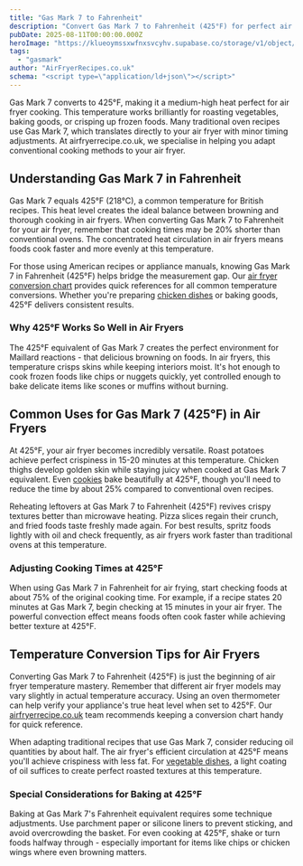```yaml
---
title: "Gas Mark 7 to Fahrenheit"
description: "Convert Gas Mark 7 to Fahrenheit (425°F) for perfect air fryer cooking. Includes tips for baking, roasting, and adjusting recipes."
pubDate: 2025-08-11T00:00:00.000Z
heroImage: "https://klueoymssxwfnxsvcyhv.supabase.co/storage/v1/object/public/md/gas-mark-7-to-fahrenheit-174dd59a.png"
tags:
  - "gasmark"
author: "AirFryerRecipes.co.uk"
schema: "<script type=\"application/ld+json\"></script>"
---
```


<p>Gas Mark 7 converts to 425°F, making it a medium-high heat perfect for air fryer cooking. This temperature works brilliantly for roasting vegetables, baking goods, or crisping up frozen foods. Many traditional oven recipes use Gas Mark 7, which translates directly to your air fryer with minor timing adjustments. At airfryerrecipe.co.uk, we specialise in helping you adapt conventional cooking methods to your air fryer.</p>

<h2>Understanding Gas Mark 7 in Fahrenheit</h2>
<p>Gas Mark 7 equals 425°F (218°C), a common temperature for British recipes. This heat level creates the ideal balance between browning and thorough cooking in air fryers. When converting Gas Mark 7 to Fahrenheit for your air fryer, remember that cooking times may be 20% shorter than conventional ovens. The concentrated heat circulation in air fryers means foods cook faster and more evenly at this temperature.</p>
<p>For those using American recipes or appliance manuals, knowing Gas Mark 7 in Fahrenheit (425°F) helps bridge the measurement gap. Our <a href=https://www.airfryerrecipe.co.uk/air-fryer-conversion-chart>air fryer conversion chart</a> provides quick references for all common temperature conversions. Whether you're preparing <a href=https://www.airfryerrecipe.co.uk/recipe-category/chicken>chicken dishes</a> or baking goods, 425°F delivers consistent results.</p>

<h3>Why 425°F Works So Well in Air Fryers</h3>
<p>The 425°F equivalent of Gas Mark 7 creates the perfect environment for Maillard reactions - that delicious browning on foods. In air fryers, this temperature crisps skins while keeping interiors moist. It's hot enough to cook frozen foods like chips or nuggets quickly, yet controlled enough to bake delicate items like scones or muffins without burning.</p>

<h2>Common Uses for Gas Mark 7 (425°F) in Air Fryers</h2>
<p>At 425°F, your air fryer becomes incredibly versatile. Roast potatoes achieve perfect crispiness in 15-20 minutes at this temperature. Chicken thighs develop golden skin while staying juicy when cooked at Gas Mark 7 equivalent. Even <a href=https://www.airfryerrecipe.co.uk/recipe-category/cookies>cookies</a> bake beautifully at 425°F, though you'll need to reduce the time by about 25% compared to conventional oven recipes.</p>
<p>Reheating leftovers at Gas Mark 7 to Fahrenheit (425°F) revives crispy textures better than microwave heating. Pizza slices regain their crunch, and fried foods taste freshly made again. For best results, spritz foods lightly with oil and check frequently, as air fryers work faster than traditional ovens at this temperature.</p>

<h3>Adjusting Cooking Times at 425°F</h3>
<p>When using Gas Mark 7 in Fahrenheit for air frying, start checking foods at about 75% of the original cooking time. For example, if a recipe states 20 minutes at Gas Mark 7, begin checking at 15 minutes in your air fryer. The powerful convection effect means foods often cook faster while achieving better texture at 425°F.</p>

<h2>Temperature Conversion Tips for Air Fryers</h2>
<p>Converting Gas Mark 7 to Fahrenheit (425°F) is just the beginning of air fryer temperature mastery. Remember that different air fryer models may vary slightly in actual temperature accuracy. Using an oven thermometer can help verify your appliance's true heat level when set to 425°F. Our <a href=https://www.airfryerrecipe.co.uk>airfryerrecipe.co.uk</a> team recommends keeping a conversion chart handy for quick reference.</p>
<p>When adapting traditional recipes that use Gas Mark 7, consider reducing oil quantities by about half. The air fryer's efficient circulation at 425°F means you'll achieve crispiness with less fat. For <a href=https://www.airfryerrecipe.co.uk/recipe-category/vegetables>vegetable dishes</a>, a light coating of oil suffices to create perfect roasted textures at this temperature.</p>

<h3>Special Considerations for Baking at 425°F</h3>
<p>Baking at Gas Mark 7's Fahrenheit equivalent requires some technique adjustments. Use parchment paper or silicone liners to prevent sticking, and avoid overcrowding the basket. For even cooking at 425°F, shake or turn foods halfway through - especially important for items like chips or chicken wings where even browning matters.</p>
